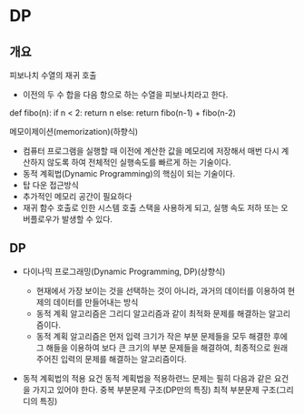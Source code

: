 # DP

## 개요

피보나치 수열의 재귀 호출
- 이전의 두 수 합을 다음 항으로 하는 수열을 피보나치라고 한다.

def fibo(n):
    if n < 2:
        return n
    else:
        return fibo(n-1) + fibo(n-2)

메모이제이션(memorization)(하향식)
- 컴퓨터 프로그램을 실행할 때 이전에 계산한 값을 메모리에 저장해서 매번 다시 계산하지 않도록
하여 전체적인 실행속도를 빠르게 하는 기술이다.
- 동적 계획법(Dynamic Programming)의 핵심이 되는 기술이다.
- 탑 다운 접근방식
- 추가적인 메모리 공간이 필요하다
- 재귀 함수 호출로 인한 시스템 호출 스택을 사용하게 되고, 실행 속도 저하 또는 오버플로우가 발생할 수 있다.


## DP
- 다이나믹 프로그래밍(Dynamic Programming, DP)(상향식)
    - 현재에서 가장 보이는 것을 선택하는 것이 아니라, 과거의 데이터를 이용하여 현제의 데이터를 만들어내는 방식
    - 동적 계획 알고리즘은 그리디 알고리즘과 같이 최적화 문제를 해결하는 알고리즘이다.
    - 동적 계획 알고리즘은 먼저 입력 크기가 작은 부분 문제들을 모두 해결한 후에 그 해들을 이용하여 보다 큰
    크기의 부분 문제들을 해결하여, 최종적으로 원래 주어진 입력의 문제를 해결하는 알고리즘이다.

- 동적 계획법의 적용 요건
    동적 계획법을 적용하련느 문제는 필히 다음과 같은 요건을 가지고 있어야 한다.
        중복 부분문제 구조(DP만의 특징)
        최적 부분문제 구조(그리디의 특징)
